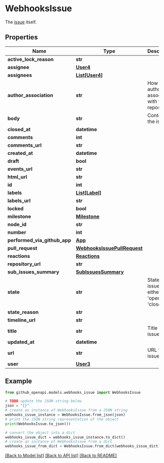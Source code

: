 # WebhooksIssue

The [issue](https://docs.github.com/rest/issues/issues#get-an-issue) itself.

## Properties

Name | Type | Description | Notes
------------ | ------------- | ------------- | -------------
**active_lock_reason** | **str** |  | 
**assignee** | [**User4**](User4.md) |  | [optional] 
**assignees** | [**List[User4]**](User4.md) |  | 
**author_association** | **str** | How the author is associated with the repository. | 
**body** | **str** | Contents of the issue | 
**closed_at** | **datetime** |  | 
**comments** | **int** |  | 
**comments_url** | **str** |  | 
**created_at** | **datetime** |  | 
**draft** | **bool** |  | [optional] 
**events_url** | **str** |  | 
**html_url** | **str** |  | 
**id** | **int** |  | 
**labels** | [**List[Label]**](Label.md) |  | [optional] 
**labels_url** | **str** |  | 
**locked** | **bool** |  | [optional] 
**milestone** | [**Milestone**](Milestone.md) |  | 
**node_id** | **str** |  | 
**number** | **int** |  | 
**performed_via_github_app** | [**App**](App.md) |  | [optional] 
**pull_request** | [**WebhooksIssuePullRequest**](WebhooksIssuePullRequest.md) |  | [optional] 
**reactions** | [**Reactions**](Reactions.md) |  | 
**repository_url** | **str** |  | 
**sub_issues_summary** | [**SubIssuesSummary**](SubIssuesSummary.md) |  | [optional] 
**state** | **str** | State of the issue; either &#39;open&#39; or &#39;closed&#39; | [optional] 
**state_reason** | **str** |  | [optional] 
**timeline_url** | **str** |  | [optional] 
**title** | **str** | Title of the issue | 
**updated_at** | **datetime** |  | 
**url** | **str** | URL for the issue | 
**user** | [**User3**](User3.md) |  | 

## Example

```python
from github_openapi.models.webhooks_issue import WebhooksIssue

# TODO update the JSON string below
json = "{}"
# create an instance of WebhooksIssue from a JSON string
webhooks_issue_instance = WebhooksIssue.from_json(json)
# print the JSON string representation of the object
print(WebhooksIssue.to_json())

# convert the object into a dict
webhooks_issue_dict = webhooks_issue_instance.to_dict()
# create an instance of WebhooksIssue from a dict
webhooks_issue_from_dict = WebhooksIssue.from_dict(webhooks_issue_dict)
```
[[Back to Model list]](../README.md#documentation-for-models) [[Back to API list]](../README.md#documentation-for-api-endpoints) [[Back to README]](../README.md)


